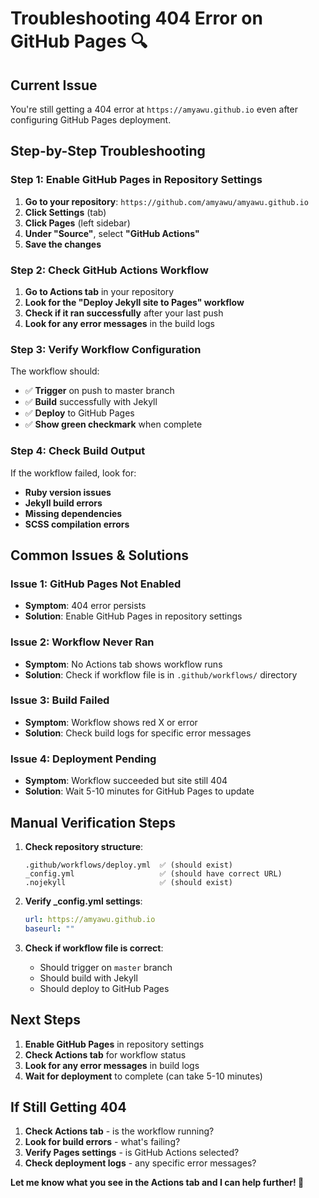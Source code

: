 # Troubleshooting 404 Error on GitHub Pages 🔍

## Current Issue

You're still getting a 404 error at `https://amyawu.github.io` even after configuring GitHub Pages deployment.

## Step-by-Step Troubleshooting

### **Step 1: Enable GitHub Pages in Repository Settings**

1. **Go to your repository**: `https://github.com/amyawu/amyawu.github.io`
2. **Click Settings** (tab)
3. **Click Pages** (left sidebar)
4. **Under "Source"**, select **"GitHub Actions"**
5. **Save the changes**

### **Step 2: Check GitHub Actions Workflow**

1. **Go to Actions tab** in your repository
2. **Look for the "Deploy Jekyll site to Pages" workflow**
3. **Check if it ran successfully** after your last push
4. **Look for any error messages** in the build logs

### **Step 3: Verify Workflow Configuration**

The workflow should:
- ✅ **Trigger** on push to master branch
- ✅ **Build** successfully with Jekyll
- ✅ **Deploy** to GitHub Pages
- ✅ **Show green checkmark** when complete

### **Step 4: Check Build Output**

If the workflow failed, look for:
- **Ruby version issues**
- **Jekyll build errors**
- **Missing dependencies**
- **SCSS compilation errors**

## Common Issues & Solutions

### **Issue 1: GitHub Pages Not Enabled**
- **Symptom**: 404 error persists
- **Solution**: Enable GitHub Pages in repository settings

### **Issue 2: Workflow Never Ran**
- **Symptom**: No Actions tab shows workflow runs
- **Solution**: Check if workflow file is in `.github/workflows/` directory

### **Issue 3: Build Failed**
- **Symptom**: Workflow shows red X or error
- **Solution**: Check build logs for specific error messages

### **Issue 4: Deployment Pending**
- **Symptom**: Workflow succeeded but site still 404
- **Solution**: Wait 5-10 minutes for GitHub Pages to update

## Manual Verification Steps

1. **Check repository structure**:
   ```
   .github/workflows/deploy.yml  ✅ (should exist)
   _config.yml                   ✅ (should have correct URL)
   .nojekyll                     ✅ (should exist)
   ```

2. **Verify _config.yml settings**:
   ```yaml
   url: https://amyawu.github.io
   baseurl: ""
   ```

3. **Check if workflow file is correct**:
   - Should trigger on `master` branch
   - Should build with Jekyll
   - Should deploy to GitHub Pages

## Next Steps

1. **Enable GitHub Pages** in repository settings
2. **Check Actions tab** for workflow status
3. **Look for any error messages** in build logs
4. **Wait for deployment** to complete (can take 5-10 minutes)

## If Still Getting 404

1. **Check Actions tab** - is the workflow running?
2. **Look for build errors** - what's failing?
3. **Verify Pages settings** - is GitHub Actions selected?
4. **Check deployment logs** - any specific error messages?

**Let me know what you see in the Actions tab and I can help further! 🚀** 